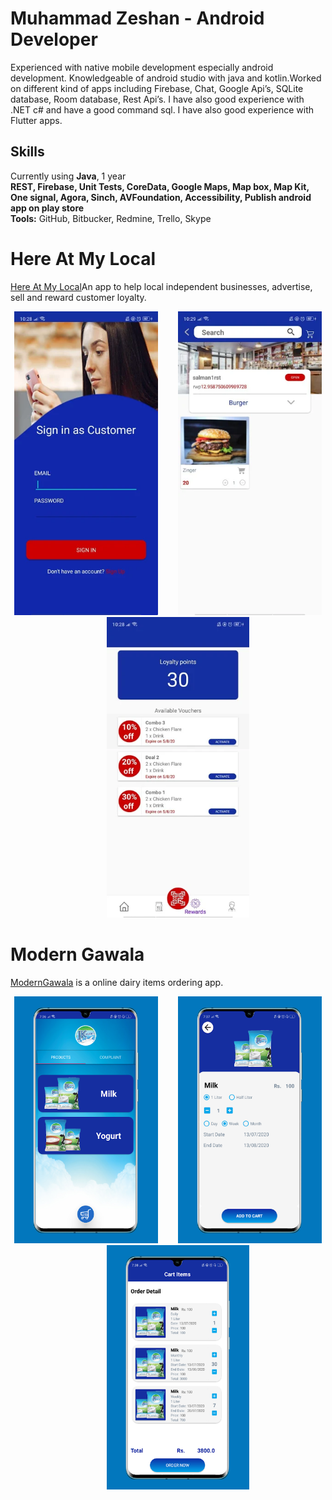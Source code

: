 # Muhammad Zeshan - Android Developer

<div class="entry">
    <p>Experienced with native mobile development especially android development. Knowledgeable of android studio with java and kotlin.Worked on different kind of apps including Firebase, Chat, Google Api’s, SQLite database, Room database, Rest Api’s. I have also good experience with .NET c# and have a good command sql. I have also good experience with Flutter apps.<br>


<h2 id="skills">Skills</h2>
<p>Currently using <strong>Java</strong>, 1 year<br>
<strong>REST, Firebase, Unit Tests, CoreData, Google Maps, Map box, Map Kit, One signal, Agora, Sinch, AVFoundation, Accessibility, Publish android app on play store</strong><br>
<strong>Tools:</strong> GitHub, Bitbucker, Redmine, Trello, Skype </p>
  </div>
  
 # Here At My Local
[Here At My Local](https://play.google.com/store/apps/details?id=com.tech.hereatproject&hl=en)An app to help local independent businesses, advertise, sell and reward customer loyalty.
<p align="center">
<img src="HMAL2.png" width="230"  title="HereAtMyLocal">&nbsp;&nbsp;&nbsp;&nbsp;&nbsp;&nbsp;&nbsp;&nbsp;<img src="HAML5.png" width="230" title="HereAtMyLocal">&nbsp;&nbsp;&nbsp;&nbsp;&nbsp;&nbsp;&nbsp;&nbsp;<img src="HAML3.png" width="228" title="HereAtMyLocal">
</p>



  # Modern Gawala
[ModernGawala](https://play.google.com/store/apps/details?id=com.modern.moderngawala&hl=en) is a online dairy items ordering app. 

<p align="center">
<img src="items.jpeg" width="230"  title="ModernGawala">&nbsp;&nbsp;&nbsp;&nbsp;&nbsp;&nbsp;&nbsp;&nbsp;<img src="detail.jpeg" width="230" title="ModernGawala">&nbsp;&nbsp;&nbsp;&nbsp;&nbsp;&nbsp;&nbsp;&nbsp;<img src="bucket.jpeg" width="228" title="ModernGawala">
</p>
